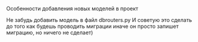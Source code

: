 Особенности добавления новых моделей в проект

Не забудь добавить модель в файл dbrouters.py
И советую это сделать до того как будешь проводить миграции иначе он просто запишет миграцию, но ничего не сделает)